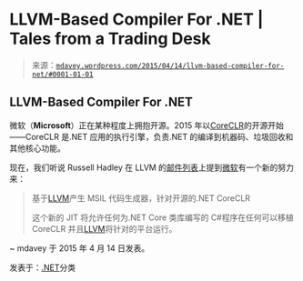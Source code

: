 <!--yml

分类：未分类

日期：2024-05-18 05:42:58

-->

# LLVM-Based Compiler For .NET | Tales from a Trading Desk

> 来源：[`mdavey.wordpress.com/2015/04/14/llvm-based-compiler-for-net/#0001-01-01`](https://mdavey.wordpress.com/2015/04/14/llvm-based-compiler-for-net/#0001-01-01)

## LLVM-Based Compiler For .NET

微软（**Microsoft**）正在某种程度上拥抱开源。2015 年以[CoreCLR](http://www.phoronix.com/scan.php?page=news_item&px=Microsoft-Open-Source-CoreCLR)的开源开始——CoreCLR 是.NET 应用的执行引擎，负责.NET 的编译到机器码、垃圾回收和其他核心功能。

现在，我们听说 Russell Hadley 在 LLVM 的[邮件列表](http://lists.cs.uiuc.edu/pipermail/llvmdev/2015-April/084459.html)上提到[微软](http://www.phoronix.com/scan.php?page=news_item&px=Microsoft-LLVM-dotNET-LLILC)有一个新的努力来：

> 基于[LLVM](https://github.com/dotnet/llilc/wiki)产生 MSIL 代码生成器，针对开源的.NET CoreCLR
> 
> 这个新的 JIT 将允许任何为.NET Core 类库编写的 C#程序在任何可以移植 CoreCLR 并且[LLVM](http://lists.cs.uiuc.edu/pipermail/llvmdev/2015-April/084459.html)将针对的平台运行。

~ mdavey 于 2015 年 4 月 14 日发表。

发表于：[.NET](https://mdavey.wordpress.com/category/languages/net/)分类
